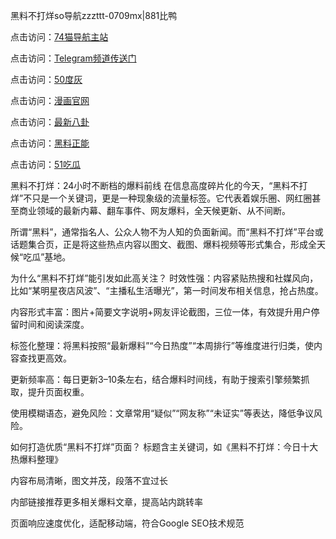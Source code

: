 黑料不打烊so导航zzzttt-0709mx|881比鸭

点击访问：<a href="https://74mao.com/">74猫导航主站</a>

点击访问：<a href="https://74mao.com/">Telegram频道传送门</a>

点击访问：<a href="https://heiliaokof3cy.pages.dev">50度灰</a>

点击访问：<a href="https://heiliaotlyq53.pages.dev">漫画官网</a>

点击访问：<a href="https://heiliao3gvg9x.pages.dev">最新八卦</a>

点击访问：<a href="https://heiliaoxfe5rb.pages.dev">黑料正能</a>

点击访问：<a href="https://heiliaoubleqx.pages.dev">51吃瓜</a>

黑料不打烊：24小时不断档的爆料前线
在信息高度碎片化的今天，“黑料不打烊”不只是一个关键词，更是一种现象级的流量标签。它代表着娱乐圈、网红圈甚至商业领域的最新内幕、翻车事件、网友爆料，全天候更新、从不间断。

所谓“黑料”，通常指名人、公众人物不为人知的负面新闻。而“黑料不打烊”平台或话题集合页，正是将这些热点内容以图文、截图、爆料视频等形式集合，形成全天候“吃瓜”基地。

为什么“黑料不打烊”能引发如此高关注？
时效性强：内容紧贴热搜和社媒风向，比如“某明星夜店风波”、“主播私生活曝光”，第一时间发布相关信息，抢占热度。

内容形式丰富：图片+简要文字说明+网友评论截图，三位一体，有效提升用户停留时间和阅读深度。

标签化整理：将黑料按照“最新爆料”“今日热度”“本周排行”等维度进行归类，使内容查找更高效。

更新频率高：每日更新3–10条左右，结合爆料时间线，有助于搜索引擎频繁抓取，提升页面权重。

使用模糊语态，避免风险：文章常用“疑似”“网友称”“未证实”等表达，降低争议风险。

如何打造优质“黑料不打烊”页面？
标题含主关键词，如《黑料不打烊：今日十大热爆料整理》

内容布局清晰，图文并茂，段落不宜过长

内部链接推荐更多相关爆料文章，提高站内跳转率

页面响应速度优化，适配移动端，符合Google SEO技术规范
